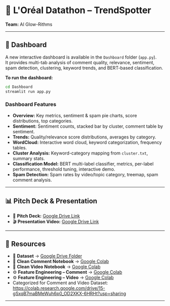 # 🌟 L'Oréal Datathon – TrendSpotter  
**Team:** AI Glow-Rithms  

---

## 🚀 Dashboard

A new interactive dashboard is available in the `Dashboard` folder (`app.py`).  
It provides multi-tab analysis of comment quality, relevance, sentiment, spam detection, clustering, keyword trends, and BERT-based classification.

**To run the dashboard:**
```bash
cd Dashboard
streamlit run app.py
```

### Dashboard Features

- **Overview:** Key metrics, sentiment & spam pie charts, score distributions, top categories.
- **Sentiment:** Sentiment counts, stacked bar by cluster, comment table by sentiment.
- **Trends:** Quality/relevance score distributions, averages by category.
- **WordCloud:** Interactive word cloud, keyword categorization, frequency tables.
- **Cluster Analysis:** Keyword-category mapping from `cluster.txt`, summary stats.
- **Classification Model:** BERT multi-label classifier, metrics, per-label performance, threshold tuning, interactive demo.
- **Spam Detection:** Spam rates by video/topic category, treemap, spam comment analysis.

---

## 📊 Pitch Deck & Presentation

- 📑 **Pitch Deck:** [Google Drive Link](https://drive.google.com/file/d/1-29m2uugtXrJ1jBB5TEtEK9YGpHFn_cN/view?usp=sharing)
- 🎬 **Presentation Video:** [Google Drive Link](https://drive.google.com/file/d/1utnCrmRppI8laXBcs0WPfamvW6o0-dOg/view?usp=sharing)

---

## 🔗 Resources  

- 📂 **Dataset** → [Google Drive Folder](https://drive.google.com/drive/folders/1MfNG-krrd4CvXBEvY8Cuj8BKqs2LN_j0?usp=sharing)  
- 📝 **Clean Comment Notebook** → [Google Colab](https://colab.research.google.com/drive/1ZqtohzolwnvqQPWDdWBPNbW2zLaOwYqC?usp=sharing)  
- 🎥 **Clean Video Notebook** → [Google Colab](https://colab.research.google.com/drive/1n2IlBbo8ebd-mCUy3pVM8VQ-4Ax-sHc3?usp=sharing)  
- ⚙️ **Feature Engineering – Comment** → [Google Colab](https://colab.research.google.com/drive/1Zjyygz1s03oYUatNBQs7p9fXBmfCi3ly?usp=sharing)  
- ⚙️ **Feature Engineering – Video** → [Google Colab](https://colab.research.google.com/drive/1Ob1OqNfJAdJ3cAVQsU-AstN5aC5t9UHe?usp=sharing)
- Categorized for Comment and Video Dataset: https://colab.research.google.com/drive/15-gSxqB7maBMeWuh6p0_OD2XKX-6HRHt?usp=sharing

---